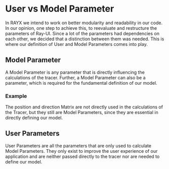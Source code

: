 # User vs Model Parameter

In RAYX we intend to work on better modularity and readability in our code. In our opinion, one step to achieve this, to reevaluate and restructure the parameters of Ray-UI. Since a lot of the parameters had dependencies on each other, we decided that a distinction between them was needed. This is where our definition of User and Model Parameters comes into play. 

## Model Parameter

A Model Parameter is any parameter that is directly influencing the calculations of the tracer. Further, a Model Parameter can also be a parameter, which is required for the fundamental definition of our model. 

### Example

The position and direction Matrix are not directly used in the calculations of the Tracer, but they still are Model Parameters, since they are essential in directly defining our model.


## User Parameters

User Parameters are all the parameters that are only used to calculate Model Parameters. They only exist to improve the user experience of our application and are neither passed directly to the tracer nor are needed to define our model.